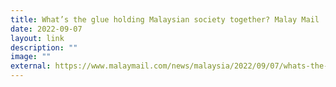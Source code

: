 ```yaml
---
title: What’s the glue holding Malaysian society together? Malay Mail
date: 2022-09-07
layout: link
description: ""
image: ""
external: https://www.malaymail.com/news/malaysia/2022/09/07/whats-the-glue-holding-malaysian-society-together-study-shows-shared-identity-and-diversity-acceptance-biggest-influencers/26851
---
```

